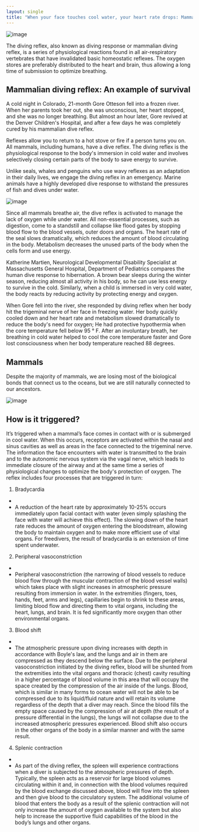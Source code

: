 ```yaml
---
layout: single
title: "When your face touches cool water, your heart rate drops: Mammalian Diving Reflex"
---
```

![image](https://i.hizliresim.com/5a8ZDl.jpg)

The diving reflex, also known as diving response or mammalian diving reflex, is a series of physiological reactions found in all air-respiratory vertebrates that have invalidated basic homeostatic reflexes. The oxygen stores are preferably distributed to the heart and brain, thus allowing a long time of submission to optimize breathing.

Mammalian diving reflex: An example of survival
-
A cold night in Colorado, 21-month Gore Otteson fell into a frozen river. When her parents took her out, she was unconscious, her heart stopped, and she was no longer breathing. But almost an hour later, Gore revived at the Denver Children's Hospital, and after a few days he was completely cured by his mammalian dive reflex.

Reflexes allow you to return to a hot stove or fire if a person turns you on. All mammals, including humans, have a dive reflex. The diving reflex is the physiological response to the body's immersion in cold water and involves selectively closing certain parts of the body to save energy to survive.

Unlike seals, whales and penguins who use wavy reflexes as an adaptation in their daily lives, we engage the diving reflex in an emergency. Marine animals have a highly developed dive response to withstand the pressures of fish and dives under water.

<script async src="//pagead2.googlesyndication.com/pagead/js/adsbygoogle.js"></script>
<ins class="adsbygoogle"
     style="display:block; text-align:center;"
     data-ad-layout="in-article"
     data-ad-format="fluid"
     data-ad-client="ca-pub-7868661326160958"
     data-ad-slot="3072558811"></ins>
<script>
     (adsbygoogle = window.adsbygoogle || []).push({});
</script>

![image](https://i.hizliresim.com/nQAXal.jpg)

Since all mammals breathe air, the dive reflex is activated to manage the lack of oxygen while under water. All non-essential processes, such as digestion, come to a standstill and collapse like flood gates by stopping blood flow to the blood vessels, outer doors and organs. The heart rate of the seal slows dramatically, which reduces the amount of blood circulating in the body. Metabolism decreases the unused parts of the body when the cells form and use energy.

Katherine Martien, Neurological Developmental Disability Specialist at Massachusetts General Hospital, Department of Pediatrics compares the human dive response to hibernation. A brown bear sleeps during the winter season, reducing almost all activity in his body, so he can use less energy to survive in the cold. Similarly, when a child is immersed in very cold water, the body reacts by reducing activity by protecting energy and oxygen.

When Gore fell into the river, she responded by diving reflex when her body hit the trigeminal nerve of her face in freezing water. Her body quickly cooled down and her heart rate and metabolism slowed dramatically to reduce the body's need for oxygen; He had protective hypothermia when the core temperature fell below 95 ° F. After an involuntary breath, her breathing in cold water helped to cool the core temperature faster and Gore lost consciousness when her body temperature reached 88 degrees.

Mammals
-
Despite the majority of mammals, we are losing most of the biological bonds that connect us to the oceans, but we are still naturally connected to our ancestors.

<script async src="//pagead2.googlesyndication.com/pagead/js/adsbygoogle.js"></script>
<ins class="adsbygoogle"
     style="display:block; text-align:center;"
     data-ad-layout="in-article"
     data-ad-format="fluid"
     data-ad-client="ca-pub-7868661326160958"
     data-ad-slot="3072558811"></ins>
<script>
     (adsbygoogle = window.adsbygoogle || []).push({});
</script>

![image](https://i.hizliresim.com/BaZqqV.jpg)

How is it triggered?
-
It’s triggered when a mammal’s face comes in contact with or is submerged in cool water. When this occurs, receptors are activated within the nasal and sinus cavities as well as areas in the face connected to the trigeminal nerve. The information the face encounters with water is transmitted to the brain and to the autonomic nervous system via the vagal nerve, which leads to immediate closure of the airway and at the same time a series of physiological changes to optimize the body's protection of oxygen. The reflex includes four processes that are triggered in turn:

1. Bradycardia
-
- A reduction of the heart rate by approximately 10-25% occurs immediately upon facial contact with water (even simply splashing the face with water will achieve this effect). The slowing down of the heart rate reduces the amount of oxygen entering the bloodstream, allowing the body to maintain oxygen and to make more efficient use of vital organs. For freedivers, the result of bradycardia is an extension of time spent underwater.

2. Peripheral vasoconstriction
-
- Peripheral vasoconstriction (the narrowing of blood vessels to reduce blood flow through the muscular contraction of the blood vessel walls) which takes place with slight increases in atmospheric pressure resulting from immersion in water. In the extremities (fingers, toes, hands, feet, arms and legs), capillaries begin to shrink to these areas, limiting blood flow and directing them to vital organs, including the heart, lungs, and brain. It is fed significantly more oxygen than other environmental organs.

<script async src="//pagead2.googlesyndication.com/pagead/js/adsbygoogle.js"></script>
<ins class="adsbygoogle"
     style="display:block; text-align:center;"
     data-ad-layout="in-article"
     data-ad-format="fluid"
     data-ad-client="ca-pub-7868661326160958"
     data-ad-slot="3072558811"></ins>
<script>
     (adsbygoogle = window.adsbygoogle || []).push({});
</script>

3. Blood shift
-
- The atmospheric pressure upon diving increases with depth in accordance with Boyle's law, and the lungs and air in them are compressed as they descend below the surface. Due to the peripheral vasoconstriction initiated by the diving reflex, blood will be shunted from the extremities into the vital organs and thoracic (chest) cavity resulting in a higher percentage of blood volume in this area that will occupy the space created by the compression of the air inside of the lungs. Blood, which is similar in many forms to ocean water will not be able to be compressed due to its liquid/fluid nature and will retain its volume regardless of the depth that a diver may reach. Since the blood fills the empty space caused by the compression of air at depth (the result of a pressure differential in the lungs), the lungs will not collapse due to the increased atmospheric pressures experienced. Blood shift also occurs in the other organs of the body in a similar manner and with the same result.

4. Splenic contraction
-
- As part of the diving reflex, the spleen will experience contractions when a diver is subjected to the atmospheric pressures of depth. Typically, the spleen acts as a reservoir for large blood volumes circulating within it and, in connection with the blood volumes required by the blood exchange discussed above, blood will flow into the spleen and then give blood to the circulatory system. The additional volume of blood that enters the body as a result of the splenic contraction will not only increase the amount of oxygen available to the system but also help to increase the supportive fluid capabilities of the blood in the body’s lungs and other organs.
